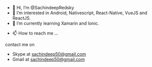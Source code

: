 - 👋 Hi, I’m @SachindeepRedsky
- 👀 I’m interested in Android, Nativescript, React-Native, VueJS and ReactJS.
- 🌱 I’m currently learning Xamarin and Ionic.
<!--- 💞️ I’m looking to collaborate on Nativescript native JWPlayer sdks and web JWPlayer.--->
- 📫 How to reach me ...

contact me on 
- Skype at sachindeep50@gmail.com
- Gmail at sachindeep50@gmail.com

<!---
SachindeepRedsky/SachindeepRedsky is a ✨ special ✨ repository because its `README.md` (this file) appears on your GitHub profile.
You can click the Preview link to take a look at your changes.
--->
